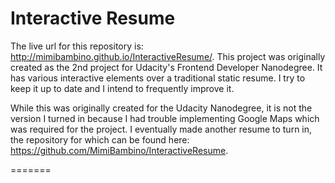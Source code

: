 Interactive Resume
==================
The live url for this repository is: http://mimibambino.github.io/InteractiveResume/.
This project was originally created as the 2nd project for Udacity's Frontend Developer Nanodegree.
It has various interactive elements over a traditional static resume.  I try to keep it up to date
and I intend to frequently improve it.


While this was originally created for the Udacity Nanodegree, it is not the version I turned in because I had trouble implementing Google Maps which was required for the project.  I eventually 
made another resume to turn in, the repository for which can be found here: https://github.com/MimiBambino/InteractiveResume.

=======

